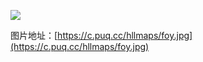 ![](https://c.puq.cc/hllmaps/foy.jpg)

图片地址：[https://c.puq.cc/hllmaps/foy.jpg](https://c.puq.cc/hllmaps/foy.jpg)